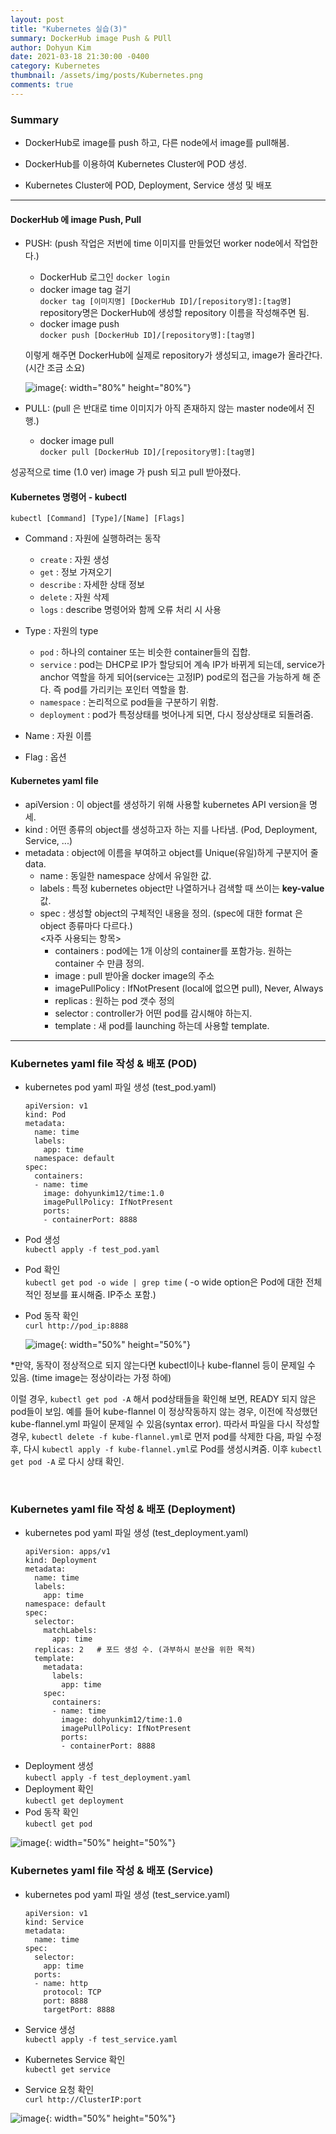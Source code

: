 ```yaml
---
layout: post
title: "Kubernetes 실습(3)"
summary: DockerHub image Push & PUll
author: Dohyun Kim
date: 2021-03-18 21:30:00 -0400
category: Kubernetes
thumbnail: /assets/img/posts/Kubernetes.png
comments: true
---
```


### Summary

- DockerHub로 image를 push 하고, 다른 node에서 image를 pull해봄.  

- DockerHub를 이용하여 Kubernetes Cluster에 POD 생성.

- Kubernetes Cluster에 POD, Deployment, Service 생성 및 배포

---

#### DockerHub 에 image Push, Pull
- PUSH: (push 작업은 저번에 time 이미지를 만들었던 worker node에서 작업한다.)
    + DockerHub 로그인 ```docker login```
    + docker image tag 걸기  
        ```docker tag [이미지명] [DockerHub ID]/[repository명]:[tag명]```  
        repository명은 DockerHub에 생성할 repository 이름을 작성해주면 됨.
    + docker image push  
        ```docker push [DockerHub ID]/[repository명]:[tag명]```

    이렇게 해주면 DockerHub에 실제로 repository가 생성되고, image가 올라간다. (시간 조금 소요)

    ![image](https://user-images.githubusercontent.com/72643027/112596257-eaa1d600-8e4e-11eb-83a6-50e985351678.png){: width="80%" height="80%"}

- PULL: (pull 은 반대로 time 이미지가 아직 존재하지 않는 master node에서 진행.)  
    + docker image pull  
        ```docker pull [DockerHub ID]/[repository명]:[tag명]```

성공적으로 time (1.0 ver) image 가 push 되고 pull 받아졌다.

#### Kubernetes 명령어 - kubectl
```kubectl [Command] [Type]/[Name] [Flags]```  
- Command : 자원에 실행하려는 동작
    + ```create``` : 자원 생성
    + ```get``` : 정보 가져오기
    + ```describe``` : 자세한 상태 정보
    + ```delete``` : 자원 삭제 
    + ```logs``` : describe 명령어와 함께 오류 처리 시 사용

- Type : 자원의 type
    + ```pod``` : 하나의 container 또는 비슷한 container들의 집합.
    + ```service``` : pod는 DHCP로 IP가 할당되어 계속 IP가 바뀌게 되는데, service가 anchor 역할을 하게 되어(service는 고정IP) pod로의 접근을 가능하게 해 준다. 즉 pod를 가리키는 포인터 역할을 함.
    + ```namespace``` : 논리적으로 pod들을 구분하기 위함.
    + ```deployment``` : pod가 특정상태를 벗어나게 되면, 다시 정상상태로 되돌려줌.

- Name : 자원 이름
- Flag : 옵션


#### Kubernetes yaml file
- apiVersion : 이 object를 생성하기 위해 사용할 kubernetes API version을 명세.
- kind : 어떤 종류의 object를 생성하고자 하는 지를 나타냄. (Pod, Deployment, Service, ...)
- metadata : object에 이름을 부여하고 object를 Unique(유일)하게 구분지어 줄 data.
    + name : 동일한 namespace 상에서 유일한 값.
    + labels : 특정 kubernetes object만 나열하거나 검색할 때 쓰이는 **key-value** 값.
    + spec : 생성할 object의 구체적인 내용을 정의. (spec에 대한 format 은 object 종류마다 다르다.)  
        <자주 사용되는 항목>
        - containers : pod에는 1개 이상의 container를 포함가능. 원하는 container 수 만큼 정의.
        - image : pull 받아올 docker image의 주소
        - imagePullPolicy : IfNotPresent (local에 없으면 pull), Never, Always
        - replicas : 원하는 pod 갯수 정의
        - selector : controller가 어떤 pod를 감시해야 하는지.
        - template : 새 pod를 launching 하는데 사용할 template.

---

### Kubernetes yaml file 작성 & 배포 (POD)
- kubernetes pod yaml 파일 생성 (test_pod.yaml)  
    ```
    apiVersion: v1
    kind: Pod
    metadata:
      name: time
      labels:
        app: time
      namespace: default
    spec:
      containers:
      - name: time
        image: dohyunkim12/time:1.0
        imagePullPolicy: IfNotPresent
        ports:
        - containerPort: 8888
    ```

- Pod 생성  
    ```kubectl apply -f test_pod.yaml```
- Pod 확인  
    ```kubectl get pod -o wide | grep time``` ( -o wide option은 Pod에 대한 전체적인 정보를 표시해줌. IP주소 포함.)
- Pod 동작 확인  
    ```curl http://pod_ip:8888```

    ![image](https://user-images.githubusercontent.com/72643027/112599183-f099b600-8e52-11eb-8509-eb3f71db680e.png){: width="50%" height="50%"}


*만약, 동작이 정상적으로 되지 않는다면 kubectl이나 kube-flannel 등이 문제일 수 있음. (time image는 정상이라는 가정 하에)

이럴 경우, ```kubectl get pod -A``` 해서 pod상태들을 확인해 보면, READY 되지 않은 pod들이 보임. 예를 들어 kube-flannel 이 정상작동하지 않는 경우, 이전에 작성했던 kube-flannel.yml 파일이 문제일 수 있음(syntax error). 따라서 파일을 다시 작성할 경우, ```kubectl delete -f kube-flannel.yml```로 먼저 pod를 삭제한 다음, 파일 수정 후, 다시 ```kubectl apply -f kube-flannel.yml```로 Pod를 생성시켜줌. 이후 ```kubectl get pod -A``` 로 다시 상태 확인.

<br/>

### Kubernetes yaml file 작성 & 배포 (Deployment)
- kubernetes pod yaml 파일 생성 (test_deployment.yaml)
    ``` 
    apiVersion: apps/v1 
    kind: Deployment 
    metadata: 
      name: time 
      labels: 
        app: time 
    namespace: default 
    spec: 
      selector: 
        matchLabels:
          app: time
      replicas: 2   # 포드 생성 수. (과부하시 분산을 위한 목적)
      template:
        metadata:
          labels:
            app: time
        spec:
          containers:
          - name: time
            image: dohyunkim12/time:1.0
            imagePullPolicy: IfNotPresent
            ports:
            - containerPort: 8888
    ```
- Deployment 생성  
    ```kubectl apply -f test_deployment.yaml```
- Deployment 확인  
    ```kubectl get deployment```
- Pod 동작 확인  
    ```kubectl get pod```

![image](https://user-images.githubusercontent.com/72643027/112600741-eaa4d480-8e54-11eb-8bd8-5d7da1fb172c.png){: width="50%" height="50%"}

### Kubernetes yaml file 작성 & 배포 (Service)
- kubernetes pod yaml 파일 생성 (test_service.yaml)  
    ```
    apiVersion: v1
    kind: Service
    metadata:
      name: time
    spec:
      selector:
        app: time
      ports:
      - name: http
        protocol: TCP
        port: 8888
        targetPort: 8888
    ```

- Service 생성  
    ```kubectl apply -f test_service.yaml```
- Kubernetes Service 확인  
    ```kubectl get service```
- Service 요청 확인  
    ```curl http://ClusterIP:port```

![image](https://user-images.githubusercontent.com/72643027/112601310-a6fe9a80-8e55-11eb-9b42-23c6eb7f52a0.png){: width="50%" height="50%"}


